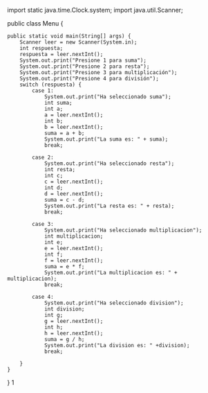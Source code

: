 import static java.time.Clock.system;
import java.util.Scanner;


public class Menu {

    public static void main(String[] args) {
        Scanner leer = new Scanner(System.in);
        int respuesta;
        respuesta = leer.nextInt();
        System.out.print("Presione 1 para suma");
        System.out.print("Presione 2 para resta");
        System.out.print("Presione 3 para multiplicación");
        System.out.print("Presione 4 para división");
        switch (respuesta) {
            case 1:
                System.out.print("Ha seleccionado suma");
                int suma;
                int a;
                a = leer.nextInt();
                int b;
                b = leer.nextInt();
                suma = a + b;
                System.out.print("La suma es: " + suma);
                break;

            case 2:
                System.out.print("Ha seleccionado resta");
                int resta;
                int c;
                c = leer.nextInt();
                int d;
                d = leer.nextInt();
                suma = c - d;
                System.out.print("La resta es: " + resta);
                break;

            case 3:
                System.out.print("Ha seleccionado multiplicacion");
                int multiplicacion;
                int e;
                e = leer.nextInt();
                int f;
                f = leer.nextInt();
                suma = e * f;
                System.out.print("La multiplicacion es: " + multiplicacion);
                break;

            case 4:
                System.out.print("Ha seleccionado division");
                int division;
                int g;
                g = leer.nextInt();
                int h;
                h = leer.nextInt();
                suma = g / h;
                System.out.print("La division es: " +division);
                break;

        }
    }
}
1
